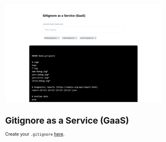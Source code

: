 ![Preview](./preview.jpg "Gitignore as a Service")

# Gitignore as a Service (GaaS)

Create your `.gitignore` [here](https://gitignore.vercel.app/).
